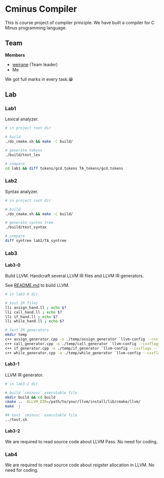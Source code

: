 # Cminus Compiler

This is course project of compiler principle. We have built a compiler for C Minus programming language.

## Team
**Members**

- [weirane](https://github.com/weirane) (Team leader)
- Me

We got full marks in every task.😁


## Lab
### Lab1
Lexical analyzer.
```bash
# in project root dir

# build
./do_cmake.sh && make -C build/

# generate tokens
./build/test_lex

# compare
cd lab1 && diff tokens/gcd.tokens TA_tokens/gcd.tokens

```

### Lab2
Syntax analyzer.
```bash
# in project root dir

# build
./do_cmake.sh && make -C build/

# generate syntex tree
./build/test_syntax

# compare
diff syntree lab2/TA_syntree
```
### Lab3
#### Lab3-0
Build LLVM. Handcraft several LLVM IR files and LLVM IR generators.

See [README.md](lab3-0/README.md#12-下载llvm-801源码并编译) to build LLVM.

```bash
# in lab3-0 dir

# test IR files
lli assign_hand.ll ; echo $?
lli call_hand.ll ; echo $?
lli if_hand.ll ; echo $?
lli while_hand.ll ; echo $?

# test IR generators
mkdir temp
c++ assign_generator.cpp -o ./temp/assign_generator `llvm-config --cxxflags --ldflags --libs --system-libs` --std=c++14 && ./temp/assign_generator > ./temp/assign_generated.ll && lli ./temp/assign_generated.ll ; echo $?
c++ call_generator.cpp -o ./temp/call_generator `llvm-config --cxxflags --ldflags --libs --system-libs` --std=c++14 && ./temp/call_generator > ./temp/call_generated.ll && lli ./temp/call_generated.ll ; echo $?
c++ if_generator.cpp -o ./temp/if_generator `llvm-config --cxxflags --ldflags --libs --system-libs` --std=c++14 && ./temp/if_generator > ./temp/if_generated.ll && lli ./temp/if_generated.ll ; echo $?
c++ while_generator.cpp -o ./temp/while_generator `llvm-config --cxxflags --ldflags --libs --system-libs` --std=c++14 && ./temp/while_generator > ./temp/while_generated.ll && lli ./temp/while_generated.ll ; echo $?
```
#### Lab3-1

LLVM IR generator.
```bash
# in lab3-1 dir

# build `cminusc` executable file
mkdir build && cd build
cmake .. -DLLVM_DIR=/path/to/your/llvm/install/lib/cmake/llvm/
make -j

## test `cminusc` executable file
../test.sh
```
#### Lab3-2
We are required to read source code about LLVM Pass. No need for coding.

### Lab4
We are required to read source code about reigster allocation in LLVM. No need for coding.